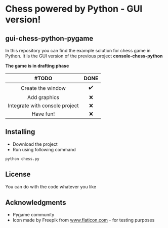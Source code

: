 # Chess powered by Python - GUI version!
## gui-chess-python-pygame

In this repository you can find the example solution for chess game in Python.
It is the GUI version of the previous project **console-chess-python**

**The game is in drafting phase**

| #TODO | DONE |
| :---: | :---: |
| Create the window | ✔️ |
| Add graphics | ❌ |
| Integrate with console project | ❌ |
| Have fun! | ❌ |

## Installing 
* Download the project
* Run using following command
```
python chess.py
```
## License
You can do with the code whatever you like

## Acknowledgments

* Pygame community
* Icon made by Freepik from www.flaticon.com - for testing purposes
